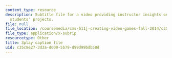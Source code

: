 ```yaml
---
content_type: resource
description: Subtitle file for a video providing instructor insights on assessing
  students' projects.
file: null
file_location: /coursemedia/cms-611j-creating-video-games-fall-2014/c35c8e273d3ad6005b79d99d99bdb58d_HpeJ1h0V1RE.srt
file_type: application/x-subrip
resourcetype: Other
title: 3play caption file
uid: c35c8e27-3d3a-d600-5b79-d99d99bdb58d
---
```

